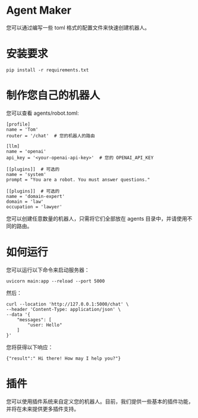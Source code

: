# Agent Maker
您可以通过编写一些 toml 格式的配置文件来快速创建机器人。

# 安装要求
```
pip install -r requirements.txt
```

# 制作您自己的机器人

您可以查看 agents/robot.toml:

```
[profile]
name = 'Tom'
router = '/chat'  # 您的机器人的路由

[llm]
name = 'openai'
api_key = '<your-openai-api-key>'  # 您的 OPENAI_API_KEY

[[plugins]]  # 可选的
name = 'system'
prompt = "You are a robot. You must answer questions."

[[plugins]]  # 可选的
name = 'domain-expert'
domain = 'law'
occupation = 'lawyer'

```

您可以创建任意数量的机器人，只需将它们全部放在 agents 目录中，并请使用不同的路由。

# 如何运行

您可以运行以下命令来启动服务器：
```
uvicorn main:app --reload --port 5000
```

然后：

```
curl --location 'http://127.0.0.1:5000/chat' \
--header 'Content-Type: application/json' \
--data '{
    "messages": [
        "user: Hello"
    ]
}'
```

您将获得以下响应：
```
{"result":" Hi there! How may I help you?"}
```

# 插件

您可以使用插件系统来自定义您的机器人。目前，我们提供一些基本的插件功能，并将在未来提供更多插件支持。